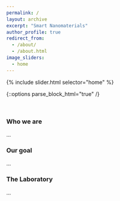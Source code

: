 ```yaml
---
permalink: /
layout: archive
excerpt: "Smart Nanomaterials"
author_profile: true
redirect_from:
  - /about/
  - /about.html
image_sliders:
  - home
---
```


{% include slider.html selector="home" %}

{::options parse_block_html="true" /}

<div style="text-align: center">
<img src='./images/logo_lab_cut.jpg' style='width: 0%'>
</div>

<body align="justify">


### Who we are

...

### Our goal

...

### The Laboratory

...

